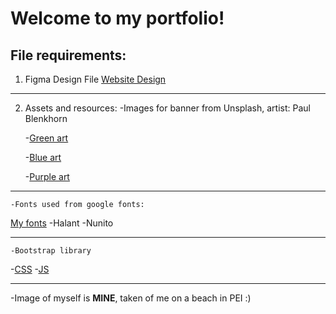 # Welcome to my portfolio!

## File requirements:

1.  Figma Design File [Website Design](https://www.figma.com/design/dMbX2o6juHTk8Qv5UZhr1p/dev-student-sample-file?node-id=0-1&t=hATvmPbcNxBEJgsG-1)
---
2.  Assets and resources:
    -Images for banner from Unsplash, artist: Paul Blenkhorn

    -[Green art](https://unsplash.com/photos/green-and-brown-abstract-painting-HyNXU_SD_gM)

    -[Blue art](https://unsplash.com/photos/map-3GoyYO5t5CI)

    -[Purple art](https://unsplash.com/photos/red-and-blue-abstract-painting-TYCETvNKryY)
---

    -Fonts used from google fonts:
 [My fonts](https://fonts.google.com/share?selection.family=Halant:wght@300;400;500;600;700|Nunito:ital,wght@0,200..1000;1,200..1000)
        -Halant 
        -Nunito
        

---
    -Bootstrap library

-[CSS](https://cdn.jsdelivr.net/npm/bootstrap@5.3.7/dist/css/bootstrap.min.css)
-[JS](https://cdn.jsdelivr.net/npm/bootstrap@5.3.7/dist/js/bootstrap.bundle.min.js)

---
-Image of myself is **MINE**, taken of me on a beach in PEI :)
